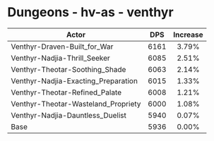 # Dungeons - hv-as - venthyr
| Actor | DPS | Increase |
|---|:---:|:---:|
|Venthyr-Draven-Built_for_War|6161|3.79%|
|Venthyr-Nadjia-Thrill_Seeker|6085|2.51%|
|Venthyr-Theotar-Soothing_Shade|6063|2.14%|
|Venthyr-Nadjia-Exacting_Preparation|6015|1.33%|
|Venthyr-Theotar-Refined_Palate|6008|1.21%|
|Venthyr-Theotar-Wasteland_Propriety|6000|1.08%|
|Venthyr-Nadjia-Dauntless_Duelist|5940|0.07%|
|Base|5936|0.00%|
